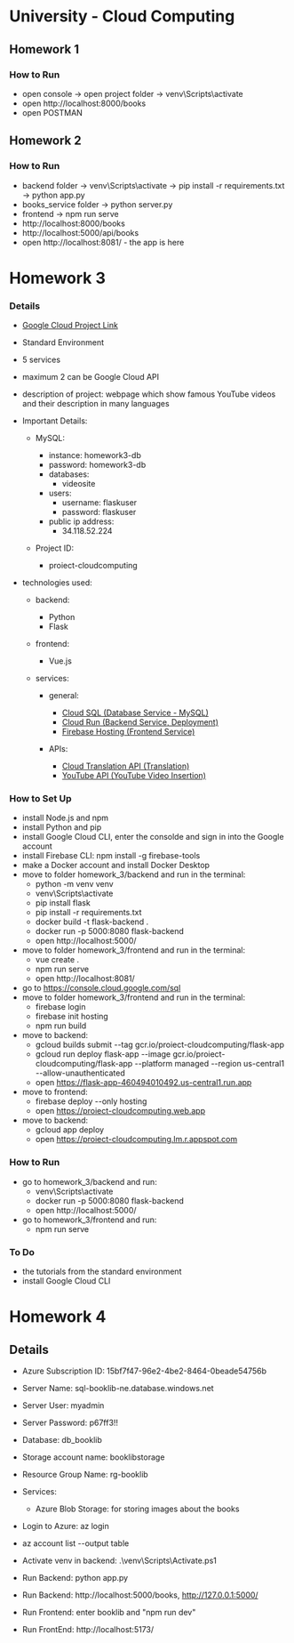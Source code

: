 # University - Cloud Computing


## Homework 1

### How to Run

- open console -> open project folder -> venv\Scripts\activate
- open http://localhost:8000/books
- open POSTMAN


## Homework 2

### How to Run

- backend folder -> venv\Scripts\activate -> pip install -r requirements.txt -> python app.py
- books_service folder -> python server.py
- frontend -> npm run serve
- http://localhost:8000/books
- http://localhost:5000/api/books
- open http://localhost:8081/ - the app is here


# Homework 3

### Details

- [Google Cloud Project Link](https://console.cloud.google.com/home/dashboard?invt=Abt8_w&project=proiect-cloudcomputing)
- Standard Environment
- 5 services
- maximum 2 can be Google Cloud API
- description of project: webpage which show famous YouTube videos and their description in many languages

- Important Details:

    - MySQL:

        - instance: homework3-db
        - password: homework3-db
        - databases:
            - videosite
        - users:
            - username: flaskuser
            - password: flaskuser
        - public ip address:
            - 34.118.52.224

    - Project ID:

        - proiect-cloudcomputing

- technologies used:

    - backend:
    
        - Python
        - Flask

    - frontend:
    
        - Vue.js

    - services:

        - general:

            - [Cloud SQL (Database Service - MySQL)](https://console.cloud.google.com/sql/choose-instance-engine?invt=Abt9Bg&project=proiect-cloudcomputing)
            - [Cloud Run (Backend Service, Deployment)](https://console.cloud.google.com/run?invt=Abt8_w&project=proiect-cloudcomputing)
            - [Firebase Hosting (Frontend Service)](https://console.cloud.google.com/firebase?invt=Abt9vw&project=proiect-cloudcomputing)
        
        - APIs:

            - [Cloud Translation API (Translation)](https://console.cloud.google.com/apis/library/translate.googleapis.com?invt=Abt9DA&project=skilled-mile-455515-t8)
            - [YouTube API (YouTube Video Insertion)](https://console.cloud.google.com/apis/library/youtube.googleapis.com?invt=Abt9HA&project=skilled-mile-455515-t8)


### How to Set Up

- install Node.js and npm
- install Python and pip
- install Google Cloud CLI, enter the consolde and sign in into the Google account
- install Firebase CLI: npm install -g firebase-tools
- make a Docker account and install Docker Desktop
- move to folder homework_3/backend and run in the terminal:
    - python -m venv venv
    - venv\Scripts\activate
    - pip install flask
    - pip install -r requirements.txt
    - docker build -t flask-backend .
    - docker run -p 5000:8080 flask-backend
    - open http://localhost:5000/
- move to folder homework_3/frontend and run in the terminal:
    - vue create .
    - npm run serve
    - open http://localhost:8081/
- go to https://console.cloud.google.com/sql
- move to folder homework_3/frontend and run in the terminal:
    - firebase login
    - firebase init hosting
    - npm run build
- move to backend:
    - gcloud builds submit --tag gcr.io/proiect-cloudcomputing/flask-app
    - gcloud run deploy flask-app --image gcr.io/proiect-cloudcomputing/flask-app --platform managed --region us-central1 --allow-unauthenticated
    - open https://flask-app-460494010492.us-central1.run.app
- move to frontend:
    - firebase deploy --only hosting
    - open https://proiect-cloudcomputing.web.app
- move to backend:
    - gcloud app deploy
    - open https://proiect-cloudcomputing.lm.r.appspot.com

### How to Run

- go to homework_3/backend and run:
    - venv\Scripts\activate
    - docker run -p 5000:8080 flask-backend
    - open http://localhost:5000/
- go to homework_3/frontend and run:
    - npm run serve


### To Do

- the tutorials from the standard environment
- install Google Cloud CLI



# Homework 4

## Details

- Azure Subscription ID: 15bf7f47-96e2-4be2-8464-0beade54756b
- Server Name: sql-booklib-ne.database.windows.net
- Server User: myadmin
- Server Password: p67ff3!!
- Database: db_booklib
- Storage account name: booklibstorage
- Resource Group Name: rg-booklib

- Services:
    - Azure Blob Storage: for storing images about the books

- Login to Azure: az login
- az account list --output table

- Activate venv in backend: .\venv\Scripts\Activate.ps1
- Run Backend: python app.py
- Run Backend: http://localhost:5000/books, http://127.0.0.1:5000/

- Run Frontend: enter booklib and "npm run dev"
- Run FrontEnd: http://localhost:5173/